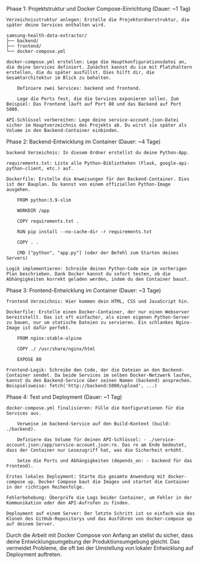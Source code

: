 Phase 1: Projektstruktur und Docker Compose-Einrichtung (Dauer: ~1 Tag)

    Verzeichnisstruktur anlegen: Erstelle die Projektordnerstruktur, die später deine Services enthalten wird.

    samsung-health-data-extractor/
    ├── backend/
    ├── frontend/
    └── docker-compose.yml

    docker-compose.yml erstellen: Lege die Hauptkonfigurationsdatei an, die deine Services definiert. Zunächst kannst du sie mit Platzhaltern erstellen, die du später ausfüllst. Dies hilft dir, die Gesamtarchitektur im Blick zu behalten.

        Definiere zwei Services: backend und frontend.

        Lege die Ports fest, die die Services exponieren sollen. Zum Beispiel: Das Frontend läuft auf Port 80 und das Backend auf Port 5000.

    API-Schlüssel vorbereiten: Lege deine service-account.json-Datei sicher im Hauptverzeichnis des Projekts ab. Du wirst sie später als Volume in den Backend-Container einbinden.

Phase 2: Backend-Entwicklung im Container (Dauer: ~4 Tage)

    backend Verzeichnis: In diesem Ordner erstellst du deine Python-App.

    requirements.txt: Liste alle Python-Bibliotheken (Flask, google-api-python-client, etc.) auf.

    Dockerfile: Erstelle die Anweisungen für den Backend-Container. Dies ist der Bauplan. Du kannst von einem offiziellen Python-Image ausgehen.

        FROM python:3.9-slim

        WORKDIR /app

        COPY requirements.txt .

        RUN pip install --no-cache-dir -r requirements.txt

        COPY . .

        CMD ["python", "app.py"] (oder der Befehl zum Starten deines Servers)

    Logik implementieren: Schreibe deinen Python-Code wie im vorherigen Plan beschrieben. Dank Docker kannst du sofort testen, ob die Abhängigkeiten korrekt geladen werden, indem du den Container baust.

Phase 3: Frontend-Entwicklung im Container (Dauer: ~3 Tage)

    frontend Verzeichnis: Hier kommen dein HTML, CSS und JavaScript hin.

    Dockerfile: Erstelle einen Docker-Container, der nur einen Webserver bereitstellt. Das ist oft einfacher, als einen eigenen Python-Server zu bauen, nur um statische Dateien zu servieren. Ein schlankes Nginx-Image ist dafür perfekt.

        FROM nginx:stable-alpine

        COPY ./ /usr/share/nginx/html

        EXPOSE 80

    Frontend-Logik: Schreibe den Code, der die Dateien an den Backend-Container sendet. Da beide Services im selben Docker-Netzwerk laufen, kannst du den Backend-Service über seinen Namen (backend) ansprechen. Beispielsweise: fetch('http://backend:5000/upload', ...)

Phase 4: Test und Deployment (Dauer: ~1 Tag)

    docker-compose.yml finalisieren: Fülle die Konfigurationen für die Services aus.

        Verweise im backend-Service auf den Build-Kontext (build: ./backend).

        Definiere das Volume für deinen API-Schlüssel: - ./service-account.json:/app/service-account.json:ro. Das ro am Ende bedeutet, dass der Container nur Lesezugriff hat, was die Sicherheit erhöht.

        Setze die Ports und Abhängigkeiten (depends_on: - backend für das Frontend).

    Erstes lokales Deployment: Starte die gesamte Anwendung mit docker-compose up. Docker Compose baut die Images und startet die Container in der richtigen Reihenfolge.

    Fehlerbehebung: Überprüfe die Logs beider Container, um Fehler in der Kommunikation oder den API-Aufrufen zu finden.

    Deployment auf einem Server: Der letzte Schritt ist so einfach wie das Klonen des GitHub-Repositorys und das Ausführen von docker-compose up auf deinem Server.

Durch die Arbeit mit Docker Compose von Anfang an stellst du sicher, dass deine Entwicklungsumgebung der Produktionsumgebung gleicht. Das vermeidet Probleme, die oft bei der Umstellung von lokaler Entwicklung auf Deployment auftreten.